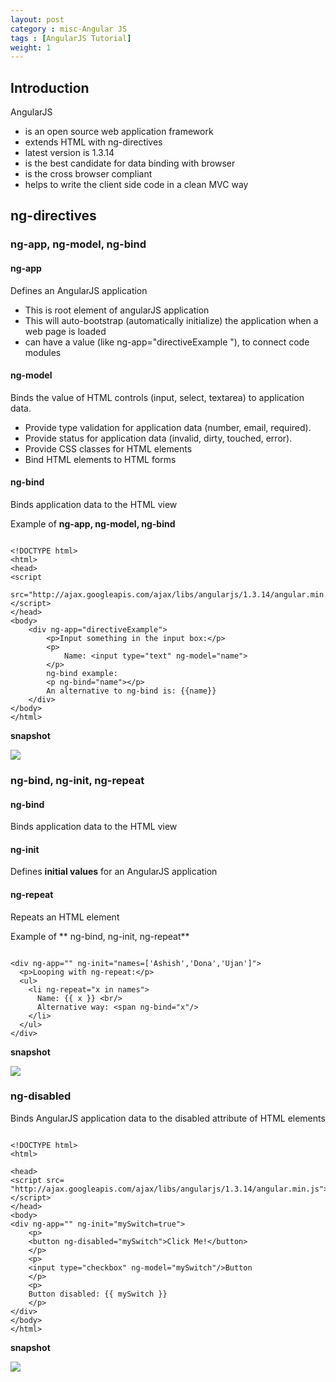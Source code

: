 ```yaml
---
layout: post
category : misc-Angular JS
tags : [AngularJS Tutorial]
weight: 1
---
```


## Introduction

AngularJS


 * is an open source web application framework
 * extends HTML with ng-directives
 * latest version is 1.3.14
 * is the best candidate for data binding with browser
 * is the cross browser compliant
 * helps to write the client side code in a clean MVC way
 
## ng-directives

### ng-app, ng-model, ng-bind

#### ng-app

Defines an AngularJS application


 * This is root element of angularJS application
 * This will auto-bootstrap (automatically initialize) the application when a web page is loaded
 * can have a value (like ng-app="directiveExample "), to connect code modules
  
#### ng-model

Binds the value of HTML controls (input, select, textarea) to application data.


 * Provide type validation for application data (number, email, required).
 * Provide status for application data (invalid, dirty, touched, error).
 * Provide CSS classes for HTML elements
 * Bind HTML elements to HTML forms

#### ng-bind

Binds application data to the HTML view

Example of **ng-app, ng-model, ng-bind**

<pre class="prettyprint highlight"><code class="language-xml" data-lang="xml">
&lt;!DOCTYPE html&gt;
&lt;html&gt;
&lt;head&gt;
&lt;script
	src="http://ajax.googleapis.com/ajax/libs/angularjs/1.3.14/angular.min.js"&gt;&lt;/script&gt;
&lt;/head&gt;
&lt;body&gt;
	&lt;div ng-app="directiveExample"&gt;
		&lt;p&gt;Input something in the input box:&lt;/p&gt;
		&lt;p&gt;
			Name: &lt;input type="text" ng-model="name"&gt;
		&lt;/p&gt;
		ng-bind example:
		&lt;p ng-bind="name"&gt;&lt;/p&gt;
		An alternative to ng-bind is: {{name}}
	&lt;/div&gt;
&lt;/body&gt;
&lt;/html&gt;
</code></pre>

**snapshot**  

<img src="https://cloud.githubusercontent.com/assets/11231867/7699334/c8bc8ce8-fe34-11e4-9a92-2ccb7c57b655.png"/>


### ng-bind, ng-init, ng-repeat

#### ng-bind

Binds application data to the HTML view

#### ng-init

Defines **initial values** for an AngularJS application

#### ng-repeat

Repeats an HTML element

Example of ** ng-bind, ng-init, ng-repeat**
<pre class="prettyprint highlight"><code class="language-xml" data-lang="xml">
&lt;div ng-app="" ng-init="names=['Ashish','Dona','Ujan']"&gt;
  &lt;p&gt;Looping with ng-repeat:&lt;/p&gt;
  &lt;ul&gt;
    &lt;li ng-repeat="x in names"&gt;
      Name: {{ x }} &lt;br/&gt;
      Alternative way: &lt;span ng-bind="x"/&gt;
    &lt;/li&gt;
  &lt;/ul&gt;
&lt;/div&gt;
</code></pre>

**snapshot**  

<img src="https://cloud.githubusercontent.com/assets/11231867/7699459/aab42124-fe35-11e4-9564-6fd779ee9e58.png"/>


### ng-disabled

Binds AngularJS application data to the disabled attribute of HTML elements

<pre class="prettyprint highlight"><code class="language-xml" data-lang="xml">
&lt;!DOCTYPE html&gt;
&lt;html&gt;

&lt;head&gt;
&lt;script src= "http://ajax.googleapis.com/ajax/libs/angularjs/1.3.14/angular.min.js"&gt;&lt;/script&gt;
&lt;/head&gt;
&lt;body&gt;
&lt;div ng-app="" ng-init="mySwitch=true"&gt;
	&lt;p&gt;
	&lt;button ng-disabled="mySwitch"&gt;Click Me!&lt;/button&gt;
	&lt;/p&gt;
	&lt;p&gt;
	&lt;input type="checkbox" ng-model="mySwitch"/&gt;Button
	&lt;/p&gt;
	&lt;p&gt;
	Button disabled: {{ mySwitch }}
	&lt;/p&gt;
&lt;/div&gt; 
&lt;/body&gt;
&lt;/html&gt;
</code></pre>

**snapshot**  

<img src="https://cloud.githubusercontent.com/assets/11231867/7699523/1cdcec4a-fe36-11e4-9809-047f3840b569.png"/>

